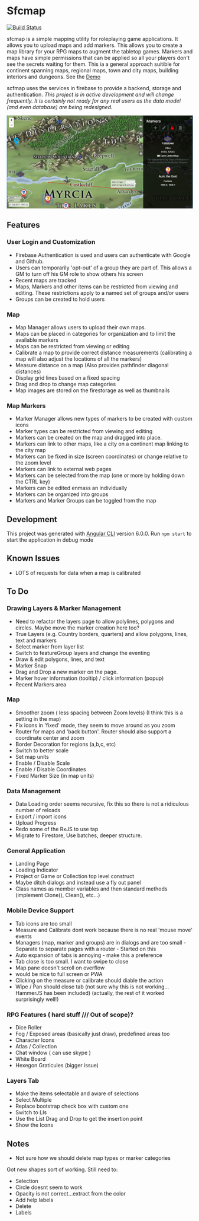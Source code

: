 # Sfcmap

[![Build Status](https://travis-ci.com/WTIGER001/sfcmap.svg?branch=master)](https://travis-ci.com/WTIGER001/sfcmap)

sfcmap is a simple mapping utility for roleplaying game applications. It allows you to upload maps and add markers. This allows you to create a map library for your RPG maps to augment the tabletop games. Markers and maps have simple permissions that can be applied so all your players don't see the secrets waiting for them. This ia a general approach suitible for continent spanning maps, regional maps, town and city maps, building interiors and dungeons. See the [Demo](https://sfcmap.firebaseapp.com/)

scfmap uses the services in firebase to provide a backend, storage and authentication. *This project is in active development and will change frequently. It is certainly not ready for any real users as the data model (and even database) are being redesigned.*

![Screen shot](https://github.com/WTIGER001/sfcmap/blob/master/screenshot.png "Screenshot")

## Features

### User Login and Customization
- Firebase Authentication is used and users can authenticate with Google and Github.
- Users can temporarily 'opt-out' of a group they are part of. This allows a GM to turn off his GM role to show others his screen
- Recent maps are tracked
- Maps, Markers and other items can be restricted from viewing and editing. These restrictions apply to a named set of groups and/or users
- Groups can be created to hold users

### Map
- Map Manager allows users to upload their own maps.
- Maps can be placed in categories for organization and to limit the available markers
- Maps can be restricted from viewing or editing
- Calibrate a map to provide correct distance measurements (calibrating a map will also adjust the locations of all the markers)
- Measure distance on a map (Also provides pathfinder diagonal distances)
- Display grid lines based on a fixed spacing
- Drag and drop to change map categories
- Map images are stored on the firestorage as well as thumbnails

### Map Markers
- Marker Manager allows new types of markers to be created with custom icons
- Marker types can be restricted from viewing and editing
- Markers can be created on the map and dragged into place. 
- Markers can link to other maps, like a city on a continent map linking to the city map
- Markers can be fixed in size (screen coordinates) or change relative to the zoom level
- Markers can link to external web pages
- Markers can be selected from the map (one or more by holding down the CTRL key)
- Markers can be edited enmass an individually
- Markers can be organized into groups
- Markers and Marker Groups can be toggled from the map

## Development
This project was generated with [Angular CLI](https://github.com/angular/angular-cli) version 6.0.0. Run `npm start` to start the application in debug mode

## Known Issues
- LOTS of requests for data when a map is calibrated

## To Do

### Drawing Layers & Marker Management
- Need to refactor the layers page to allow polylines, polygons and circles. Maybe move the marker creation here too? 
- True Layers (e.g. Country borders, quarters) and allow polygons, lines, text and markers
- Select marker from layer list
- Switch to featureGroup layers and change the eventing
- Draw & edit polygons, lines, and text
- Marker Snap
- Drag and Drop a new marker on the page. 
- Marker hover information (tooltip) / click information (popup)
- Recent Markers area

### Map 
- Smoother zoom ( less spacing between Zoom levels) (I think this is a setting in the map)
- Fix icons in 'fixed' mode, they seem to move around as you zoom
- Router for maps and 'back button'. Router should also support a coordinate center and zoom
- Border Decoration for regions (a,b,c, etc)
- Switch to better scale
- Set map units
- Enable / Disable Scale
- Enable / Disable Coordinates
- Fixed Marker Size (in map units)

### Data Management
- Data Loading order seems recursive, fix this so there is not a ridiculous number of reloads
- Export / import icons 
- Upload Progress
- Redo some of the RxJS to use tap
- Migrate to Firestore, Use batches, deeper structure. 

### General Application
- Landing Page
- Loading Indicator
- Project or Game or Collection top level construct
- Maybe ditch dialogs and instead use a fly out panel
- Class names as member variables and then standard methods (implement Clone(), Clean(), etc...)

### Mobile Device Support 
- Tab icons are too small
- Measure and Calibrate dont work because there is no real 'mouse move' events
- Managers (map, marker and groups) are in dialogs and are too small - Separate to separate pages with a router - Started on this
- Auto expansion of tabs is annoying - make this a preference
- Tab close is too small. I want to swipe to close
- Map pane doesn't scroll on overflow
- would be nice to full screen or PWA
- Clicking on the measure or calibrate should diable the action
- Wipe / Pan should close tab (not sure why this is not working... HammerJS has been included)
(actually, the rest of it worked surprisingly well!)

### RPG Features ( hard stuff /// Out of scope)?
- Dice Roller
- Fog / Exposed areas (basically just draw), predefined areas too
- Character Icons
- Atlas / Collection
- Chat window ( can use skype )
- White Board
- Hexegon Graticules (bigger issue)

### Layers Tab
- Make the items selectable and aware of selections
- Select Multiple
- Replace bootstrap check box with custom one 
- Switch to LIs
- Use the List Drag and Drop to get the insertion point
- Show the Icons

## Notes
- Not sure how we should delete map types or marker categories

Got new shapes sort of working. Still need to: 
- Selection
- Circle doesnt seem to work
- Opacity is not correct...extract from the color
- Add help labels
- Delete
- Labels
